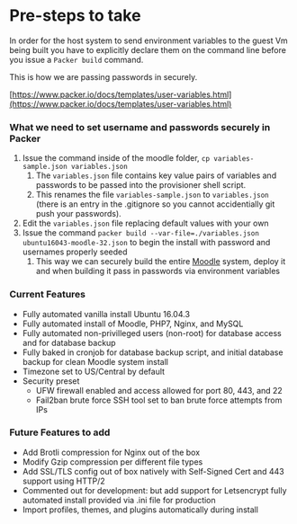# Pre-steps to take
In order for the host system to send environment variables to the guest Vm being built you have to explicitly declare them on the command line before you issue a ```Packer build``` command.

This is how we are passing passwords in securely.

[https://www.packer.io/docs/templates/user-variables.html](https://www.packer.io/docs/templates/user-variables.html)

### What we need to set username and passwords securely in Packer
1) Issue the command inside of the moodle folder, ```cp variables-sample.json variables.json```
    1) The ```variables.json``` file contains key value pairs of variables and passwords to be passed into the provisioner shell script.
    1) This renames the file ```variables-sample.json``` to ```variables.json```  (there is an entry in the .gitignore so you cannot accidentially git push your passwords).
1) Edit the ```variables.json``` file replacing default values with your own    
1) Issue the command ```packer build --var-file=./variables.json ubuntu16043-moodle-32.json``` to begin the install with password and usernames properly seeded
    1) This way we can securely build the entire [Moodle](http://moodle.org "Moodle") system, deploy it and when building it pass in passwords via environment variables

### Current Features
* Fully automated vanilla install Ubuntu 16.04.3
* Fully automated install of Moodle, PHP7, Nginx, and MySQL 
* Fully automated non-privilleged users (non-root) for database access and for database backup
* Fully baked in cronjob for database backup script, and initial database backup for clean Moodle system install
* Timezone set to US/Central by default
* Security preset
    + UFW firewall enabled and access allowed for port 80, 443, and 22 
    + Fail2ban brute force SSH tool set to ban brute force attempts from IPs 


### Future Features to add

+  Add Brotli compression for Nginx out of the box
+  Modify Gzip compression per different file types
+  Add SSL/TLS config out of box natively with Self-Signed Cert and 443 support using HTTP/2
+  Commented out for development: but add support for Letsencrypt fully automated install provided via .ini file for production
+  Import profiles, themes, and plugins automatically during install